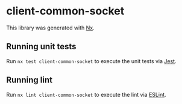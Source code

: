 # client-common-socket

This library was generated with [Nx](https://nx.dev).

## Running unit tests

Run `nx test client-common-socket` to execute the unit tests via [Jest](https://jestjs.io).

## Running lint

Run `nx lint client-common-socket` to execute the lint via [ESLint](https://eslint.org/).

